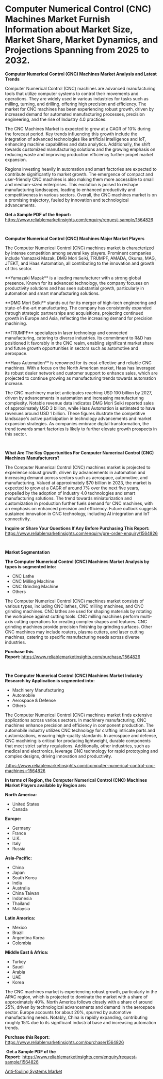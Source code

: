 <p><h1>Computer Numerical Control (CNC) Machines Market Furnish Information about Market Size, Market Share, Market Dynamics, and Projections Spanning from 2025 to 2032.</h1></p><p><strong>Computer Numerical Control (CNC) Machines Market Analysis and Latest Trends</strong></p>
<p><p>Computer Numerical Control (CNC) machines are advanced manufacturing tools that utilize computer systems to control their movements and operations. They are widely used in various industries for tasks such as milling, turning, and drilling, offering high precision and efficiency. The market for CNC machines has been experiencing robust growth, driven by increased demand for automated manufacturing processes, precision engineering, and the rise of Industry 4.0 practices. </p><p>The CNC Machines Market is expected to grow at a CAGR of 10% during the forecast period. Key trends influencing this growth include the integration of advanced technologies like artificial intelligence and IoT, enhancing machine capabilities and data analytics. Additionally, the shift towards customized manufacturing solutions and the growing emphasis on reducing waste and improving production efficiency further propel market expansion. </p><p>Regions investing heavily in automation and smart factories are expected to contribute significantly to market growth. The emergence of compact and user-friendly CNC machines is also making them more accessible to small and medium-sized enterprises. This evolution is poised to reshape manufacturing landscapes, leading to enhanced productivity and competitiveness in various sectors. Overall, the CNC machines market is on a promising trajectory, fueled by innovation and technological advancements.</p></p>
<p><strong>Get a Sample PDF of the Report:&nbsp;</strong> <a href="https://www.reliablemarketinsights.com/enquiry/request-sample/1564826?utm_campaign=2013&utm_medium=2&utm_source=Github&utm_content=ia&utm_term=11042025&utm_id=computer-numerical-control-cnc-machines">https://www.reliablemarketinsights.com/enquiry/request-sample/1564826</a></p>
<p>&nbsp;</p>
<p><strong>Computer Numerical Control (CNC) Machines Major Market Players</strong></p>
<p><p>The Computer Numerical Control (CNC) machines market is characterized by intense competition among several key players. Prominent companies include Yamazaki Mazak, DMG Mori Seiki, TRUMPF, AMADA, Okuma, MAG, JTEKT, and Haas Automation, all contributing to the innovation and growth of this sector.</p><p>**Yamazaki Mazak** is a leading manufacturer with a strong global presence. Known for its advanced technology, the company focuses on productivity solutions and has seen substantial growth, particularly in automation and smart manufacturing solutions.</p><p>**DMG Mori Seiki** stands out for its merger of high-tech engineering and state-of-the-art manufacturing. The company has consistently expanded through strategic partnerships and acquisitions, projecting continued growth in Europe and Asia, reflecting the increasing demand for precision machining.</p><p>**TRUMPF** specializes in laser technology and connected manufacturing, catering to diverse industries. Its commitment to R&D has positioned it favorably in the CNC realm, enabling significant market share and future growth opportunities in sectors such as automotive and aerospace.</p><p>**Haas Automation** is renowned for its cost-effective and reliable CNC machines. With a focus on the North American market, Haas has leveraged its robust dealer network and customer support to enhance sales, which are projected to continue growing as manufacturing trends towards automation increase.</p><p>The CNC machinery market anticipates reaching USD 100 billion by 2027, driven by advancements in automation and increasing manufacturing complexity. Notable revenue data indicates DMG Mori Seiki reported sales of approximately USD 3 billion, while Haas Automation is estimated to have revenues around USD 1 billion. These figures illustrate the competitive landscape's active participation in technology advancements and market expansion strategies. As companies embrace digital transformation, the trend towards smart factories is likely to further elevate growth prospects in this sector.</p></p>
<p>&nbsp;</p>
<p><strong>What Are The Key Opportunities For Computer Numerical Control (CNC) Machines Manufacturers?</strong></p>
<p><p>The Computer Numerical Control (CNC) machines market is projected to experience robust growth, driven by advancements in automation and increasing demand across sectors such as aerospace, automotive, and manufacturing. Valued at approximately $70 billion in 2023, the market is expected to grow at a CAGR of around 7% over the next five years, propelled by the adoption of Industry 4.0 technologies and smart manufacturing solutions. The trend towards miniaturization and customization in production further fuels demand for CNC machines, with an emphasis on enhanced precision and efficiency. Future outlook suggests sustained innovation in CNC technology, including AI integration and IoT connectivity.</p></p>
<p><strong>Inquire or Share Your Questions If Any Before Purchasing This Report:</strong> <a href="https://www.reliablemarketinsights.com/enquiry/pre-order-enquiry/1564826?utm_campaign=2013&utm_medium=2&utm_source=Github&utm_content=ia&utm_term=11042025&utm_id=computer-numerical-control-cnc-machines">https://www.reliablemarketinsights.com/enquiry/pre-order-enquiry/1564826</a></p>
<p>&nbsp;</p>
<p><strong>Market Segmentation</strong></p>
<p><strong>The Computer Numerical Control (CNC) Machines Market Analysis by types is segmented into:</strong></p>
<p><ul><li>CNC Lathe</li><li>CNC Milling Machine</li><li>CNC Grinding Machine</li><li>Others</li></ul></p>
<p><p>The Computer Numerical Control (CNC) machines market consists of various types, including CNC lathes, CNC milling machines, and CNC grinding machines. CNC lathes are used for shaping materials by rotating the workpiece against cutting tools. CNC milling machines perform multi-axis cutting operations for creating complex shapes and features. CNC grinding machines provide precision finishing by grinding surfaces. Other CNC machines may include routers, plasma cutters, and laser cutting machines, catering to specific manufacturing needs across diverse industries.</p></p>
<p><strong>Purchase this Report:&nbsp;</strong><a href="https://www.reliablemarketinsights.com/purchase/1564826?utm_campaign=2013&utm_medium=2&utm_source=Github&utm_content=ia&utm_term=11042025&utm_id=computer-numerical-control-cnc-machines">https://www.reliablemarketinsights.com/purchase/1564826</a></p>
<p>&nbsp;</p>
<p><strong>The Computer Numerical Control (CNC) Machines Market Industry Research by Application is segmented into:</strong></p>
<p><ul><li>Machinery Manufacturing</li><li>Automobile</li><li>Aerospace & Defense</li><li>Others</li></ul></p>
<p><p>The Computer Numerical Control (CNC) machines market finds extensive applications across various sectors. In machinery manufacturing, CNC machines enhance precision and efficiency in component production. The automobile industry utilizes CNC technology for crafting intricate parts and customizations, ensuring high-quality standards. In aerospace and defense, CNC machining is critical for producing lightweight, durable components that meet strict safety regulations. Additionally, other industries, such as medical and electronics, leverage CNC technology for rapid prototyping and complex designs, driving innovation and productivity.</p></p>
<p><a href="https://www.reliablemarketinsights.com/computer-numerical-control-cnc-machines-r1564826?utm_campaign=2013&utm_medium=2&utm_source=Github&utm_content=ia&utm_term=11042025&utm_id=computer-numerical-control-cnc-machines">&nbsp;https://www.reliablemarketinsights.com/computer-numerical-control-cnc-machines-r1564826</a></p>
<p><strong>In terms of Region, the Computer Numerical Control (CNC) Machines Market Players available by Region are:</strong></p>
<p>
    <p> <strong> North America: </strong>
        <ul>
            <li>United States</li>
            <li>Canada</li>
        </ul>
        </p> 
    <p> <strong> Europe: </strong>
        <ul>
            <li>Germany</li>
            <li>France</li>
            <li>U.K.</li>
            <li>Italy</li>
            <li>Russia</li>
        </ul>
        </p> 
    <p> <strong> Asia-Pacific: </strong>
        <ul>
            <li>China</li>
            <li>Japan</li>
            <li>South Korea</li>
            <li>India</li>
            <li>Australia</li>
            <li>China Taiwan</li>
            <li>Indonesia</li>
            <li>Thailand</li>
            <li>Malaysia</li>
        </ul>
        </p> 
    <p> <strong> Latin America: </strong>
        <ul>
            <li>Mexico</li>
            <li>Brazil</li>
            <li>Argentina Korea</li>
            <li>Colombia</li>
        </ul>
        </p> 
    <p> <strong> Middle East & Africa: </strong>
        <ul>
            <li>Turkey</li>
            <li>Saudi</li>
            <li>Arabia</li>
            <li>UAE</li>
            <li>Korea</li>
        </ul>
    </p>
    </p>
<p><p>The CNC machines market is experiencing robust growth, particularly in the APAC region, which is projected to dominate the market with a share of approximately 40%. North America follows closely with a share of around 25%, driven by technological advancements and demand in the aerospace sector. Europe accounts for about 20%, spurred by automotive manufacturing needs. Notably, China is rapidly expanding, contributing roughly 15% due to its significant industrial base and increasing automation trends.</p></p>
<p><strong>Purchase this Report: </strong><a href="https://www.reliablemarketinsights.com/purchase/1564826?utm_campaign=2013&utm_medium=2&utm_source=Github&utm_content=ia&utm_term=11042025&utm_id=computer-numerical-control-cnc-machines">https://www.reliablemarketinsights.com/purchase/1564826</a></p>
<p>&nbsp;<strong>Get a Sample PDF of the Report:&nbsp;&nbsp;</strong><a href="https://www.reliablemarketinsights.com/enquiry/request-sample/1564826?utm_campaign=2013&utm_medium=2&utm_source=Github&utm_content=ia&utm_term=11042025&utm_id=computer-numerical-control-cnc-machines">https://www.reliablemarketinsights.com/enquiry/request-sample/1564826</a></p>
<p><strong></strong></p>
<p><p><a href="https://github.com/merkinedry7b/Market-Research-Report-List-1/blob/main/anti-fouling-systems-market.md?utm_campaign=2013&utm_medium=2&utm_source=Github&utm_content=ia&utm_term=11042025&utm_id=computer-numerical-control-cnc-machines">Anti-fouling Systems Market</a></p></p>